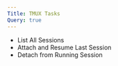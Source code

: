 ```yaml
---
Title: TMUX Tasks
Query: true
---
```


* List All Sessions
* Attach and Resume Last Session
* Detach from Running Session
